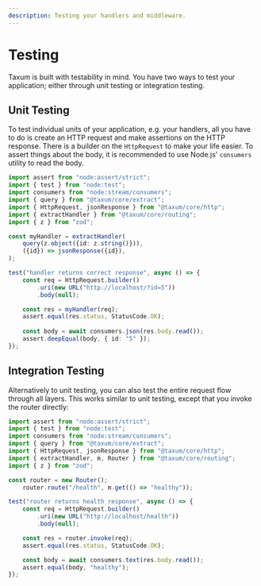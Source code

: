 ```yaml
---
description: Testing your handlers and middleware. 
---
```


# Testing

Taxum is built with testability in mind. You have two ways to test your application; either through unit testing or
integration testing.

## Unit Testing

To test individual units of your application, e.g. your handlers, all you have to do is create an HTTP request and make
assertions on the HTTP response. There is a builder on the `HttpRequest` to make your life easier. To assert things
about the body, it is recommended to use Node.js' `consumers` utility to read the body.

```ts
import assert from "node:assert/strict";
import { test } from "node:test";
import consumers from "node:stream/consumers";
import { query } from "@taxum/core/extract";
import { HttpRequest, jsonResponse } from "@taxum/core/http";
import { extractHandler } from "@taxum/core/routing";
import { z } from "zod";

const myHandler = extractHandler(
    query(z.object({id: z.string()})),
    ({id}) => jsonResponse({id}),
);

test("handler returns correct response", async () => {
    const req = HttpRequest.builder()
        .uri(new URL("http://localhost/?id=5"))
        .body(null);

    const res = myHandler(req);
    assert.equal(res.status, StatusCode.OK);
    
    const body = await consumers.json(res.body.read());
    assert.deepEqual(body, { id: "5" });
});
```

## Integration Testing

Alternatively to unit testing, you can also test the entire request flow through all layers. This works similar to unit
testing, except that you invoke the router directly:

```ts
import assert from "node:assert/strict";
import { test } from "node:test";
import consumers from "node:stream/consumers";
import { query } from "@taxum/core/extract";
import { HttpRequest, jsonResponse } from "@taxum/core/http";
import { extractHandler, m, Router } from "@taxum/core/routing";
import { z } from "zod";

const router = new Router();
    router.route("/health", m.get(() => "healthy"));

test("router returns health response", async () => {
    const req = HttpRequest.builder()
        .uri(new URL("http://localhost/health"))
        .body(null);

    const res = router.invoke(req);
    assert.equal(res.status, StatusCode.OK);

    const body = await consumers.text(res.body.read());
    assert.equal(body, "healthy");
});
```
